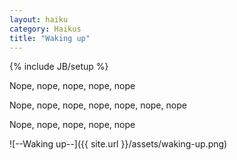 ```yaml
---
layout: haiku
category: Haikus
title: "Waking up"
---
```

{% include JB/setup %}

Nope, nope, nope, nope, nope

Nope, nope, nope, nope, nope, nope, nope

Nope, nope, nope, nope, nope


![--Waking up--]({{ site.url }}/assets/waking-up.png)
